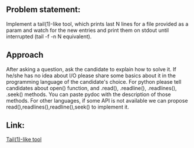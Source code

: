 ## Problem statement:
Implement a tail(1)-like tool, which prints last N lines for a file provided as a param and watch for the new entries and print them on stdout until interrupted (tail -f -n N equivalent).

## Approach
After asking a question, ask the candidate to explain how to solve it. If he/she has no idea about I/O please share some basics about it in the programming language of the candidate's choice. For python please tell candidates about open() function, and .read(), .readline(), .readlines(), .seek() methods. You can paste pydoc with the description of those methods. For other languages, if some API is not available we can propose read(),readlines(),readline(),seek() to implement it.

## Link:
[Tail(1)-like tool](https://docs.google.com/document/d/1gLGcjjLh-ald588EI3SxSRMF95uaqeha3sTPRx6lpbA)

